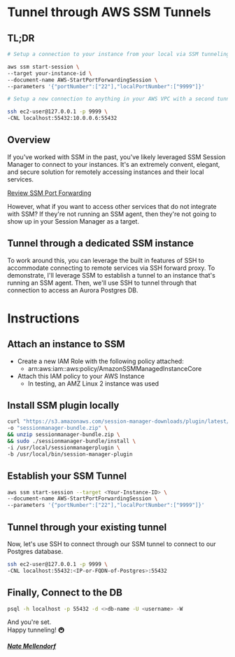 # Tunnel through AWS SSM Tunnels 

## TL;DR

```bash
# Setup a connection to your instance from your local via SSM tunneling

aws ssm start-session \
--target your-instance-id \
--document-name AWS-StartPortForwardingSession \
--parameters '{"portNumber":["22"],"localPortNumber":["9999"]}'

# Setup a new connection to anything in your AWS VPC with a second tunnel:

ssh ec2-user@127.0.0.1 -p 9999 \
-CNL localhost:55432:10.0.0.6:55432
```

## Overview

If you've worked with SSM in the past, you've likely leveraged SSM Session Manager to connect to your instances. It's an extremely convent, elegant, and secure solution for remotely accessing instances and their local services.

[Review SSM Port Forwarding](https://aws.amazon.com/blogs/aws/new-port-forwarding-using-aws-system-manager-sessions-manager/)

However, what if you want to access other services that do not integrate with SSM? If they're not running an SSM agent, then they're not going to show up in your Session Manager as a target.

## Tunnel through a dedicated SSM instance

To work around this, you can leverage the built in features of SSH to accommodate connecting to remote services via SSH forward proxy. To demonstrate, I'll leverage SSM to establish a tunnel to an instance that's running an SSM agent. Then, we'll use SSH to tunnel through that connection to access an Aurora Postgres DB.

# Instructions

## Attach an instance to SSM

- Create a new IAM Role with the following policy attached:
  - arn:aws:iam::aws:policy/AmazonSSMManagedInstanceCore
- Attach this IAM policy to your AWS Instance
  - In testing, an AMZ Linux 2 instance was used

## Install SSM plugin locally

```bash
curl "https://s3.amazonaws.com/session-manager-downloads/plugin/latest/mac/sessionmanager-bundle.zip" \
-o "sessionmanager-bundle.zip" \
&& unzip sessionmanager-bundle.zip \
&& sudo ./sessionmanager-bundle/install \
-i /usr/local/sessionmanagerplugin \
-b /usr/local/bin/session-manager-plugin
```

## Establish your SSM Tunnel

```bash
aws ssm start-session --target <Your-Instance-ID> \
--document-name AWS-StartPortForwardingSession \
--parameters '{"portNumber":["22"],"localPortNumber":["9999"]}'
```

## Tunnel through your existing tunnel

Now, let's use SSH to connect through our SSM tunnel to connect to our Postgres database. 

```bash
ssh ec2-user@127.0.0.1 -p 9999 \
-CNL localhost:55432:<IP-or-FQDN-of-Postgres>:55432
```

## Finally, Connect to the DB

```bash
psql -h localhost -p 55432 -d <>db-name -U <username> -W
```

And you're set.  
Happy tunneling! 🚇


***[Nate Mellendorf](mailto:nate.mellendorf@gmail.com)***

[//]: # (Banner:aws-ssm-tunnel.jpg)
